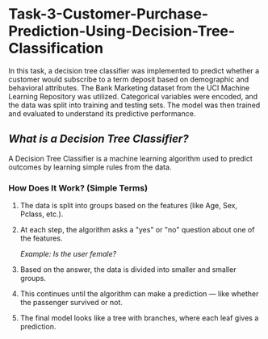# Task-3-Customer-Purchase-Prediction-Using-Decision-Tree-Classification
In this task, a decision tree classifier was implemented to predict whether a customer would subscribe to a term deposit based on demographic and behavioral attributes. The Bank Marketing dataset from the UCI Machine Learning Repository was utilized. Categorical variables were encoded, and the data was split into training and testing sets. The model was then trained and evaluated to understand its predictive performance.

## *What is a Decision Tree Classifier?*
A Decision Tree Classifier is a machine learning algorithm used to predict outcomes by learning simple rules from the data.

### How Does It Work? (Simple Terms)
1. The data is split into groups based on the features (like Age, Sex, Pclass, etc.).

2. At each step, the algorithm asks a "yes" or "no" question about one of the features.

   _Example: Is the user female?_

4. Based on the answer, the data is divided into smaller and smaller groups.

5. This continues until the algorithm can make a prediction — like whether the passenger survived or not.

6. The final model looks like a tree with branches, where each leaf gives a prediction.
